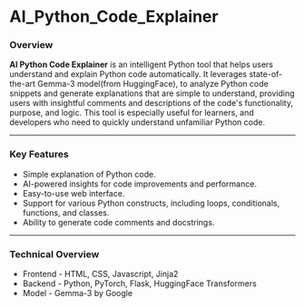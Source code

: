 # AI_Python_Code_Explainer

### Overview
**AI Python Code Explainer** is an intelligent Python tool that helps users understand and explain Python code automatically. It leverages state-of-the-art Gemma-3 model(from HuggingFace), to analyze Python code snippets and generate explanations that are simple to understand, providing users with insightful comments and descriptions of the code's functionality, purpose, and logic. This tool is especially useful for learners, and developers who need to quickly understand unfamiliar Python code.

---

### Key Features
- Simple explanation of Python code.
- AI-powered insights for code improvements and performance.
- Easy-to-use web interface.
- Support for various Python constructs, including loops, conditionals, functions, and classes.
- Ability to generate code comments and docstrings.

---

### Technical Overview

- Frontend - HTML, CSS, Javascript, Jinja2
- Backend - Python, PyTorch, Flask, HuggingFace Transformers
- Model - Gemma-3 by Google

